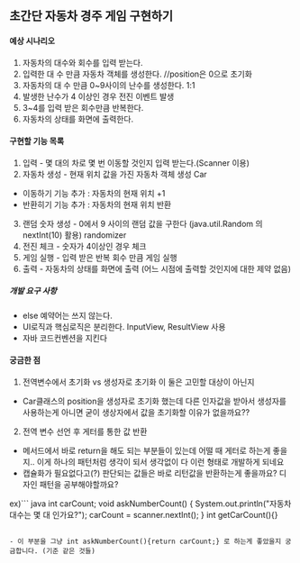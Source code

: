 ## 초간단 자동차 경주 게임 구현하기

#### 예상 시나리오
1. 자동차의 대수와 회수를 입력 받는다.
2. 입력한 대 수 만큼 자동차 객체를 생성한다. //position은 0으로 초기화
3. 자동차의 대 수 만큼 0~9사이의 난수를 생성한다. 1:1
4. 발생한 난수가 4 이상인 경우 전진 이벤트 발생
5. 3~4를 입력 받은 회수만큼 반복한다.
5. 자동차의 상태를 화면에 출력한다.

#### 구현할 기능 목록
1. 입력 - 몇 대의 차로 몇 번 이동할 것인지 입력 받는다.(Scanner 이용)
2. 자동차 생성 - 현재 위치 값을 가진 자동차 객체 생성 Car
 - 이동하기 기능 추가  : 자동차의 현재 위치 +1
 - 반환히기 기능 추가 : 자동차의 현재 위치 반환
3. 랜덤 숫자 생성 - 0에서 9 사이의 랜덤 값을 구한다 (java.util.Random 의 nextInt(10) 활용) randomizer
4. 전진 체크 - 숫자가 4이상인 경우 체크
5. 게임 실행 - 입력 받은 반복 회수 만큼 게임 실행 
6. 출력 - 자동차의 상태를 화면에 출력 (어느 시점에 출력할 것인지에 대한 제약 없음)

##### 개발 요구 사항
* else 예약어는 쓰지 않는다.  
* UI로직과 핵심로직은 분리한다. InputView, ResultView 사용  
* 자바 코드컨벤션을 지킨다


#### 궁금한 점
1. 전역변수에서 초기화 vs 생성자로 초기화 이 둘은 고민할 대상이 아닌지
- Car클래스의 position을 생성자로 초기화 했는데 다른 인자값을 받아서 생성자를 사용하는게 아니면 굳이 생상자에서 값을 초기화할 이유가 없을까요??

2. 전역 변수 선언 후 게터를 통한 값 반환
- 메서드에서 바로 return을 해도 되는 부분들이 있는데 어떨 때 게터로 하는게 좋을지.. 이게 하나의 패턴처럼 생각이 되서 생각없이 다 이런 형태로 개발하게 되네요  
- 캡슐화가 필요없다고(?) 판단되는 값들은 바로 리턴값을 반환하는게 좋을까요? 디자인 패턴을 공부해야할까요?

ex)```
java
   int carCount;
   void askNumberCount() {
        System.out.println("자동차 대수는 몇 대 인가요?");
        carCount = scanner.nextInt();
    }
   int getCarCount(){}

```
  
- 이 부분을 그냥 int askNumberCount(){return carCount;} 로 하는게 좋았을지 궁금합니다. (기준 같은 것들)